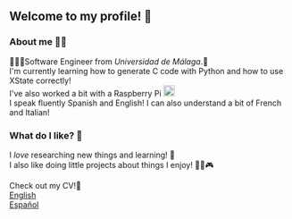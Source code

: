 ## Welcome to my profile! 👋

### About me 🐦‍🔥
👩🏻‍🎓Software Engineer from _Universidad de Málaga_.🏫 <br/>
I'm currently learning how to generate C code with Python and how to use XState correctly! <br/>
I've also worked a bit with a Raspberry Pi <img src="https://upload.wikimedia.org/wikipedia/en/c/cb/Raspberry_Pi_Logo.svg" alt="Raspberry Pi" width="20"/> <br/>
I speak fluently Spanish and English! I can also understand a bit of French and Italian!

### What do I like? 💓
I _love_ researching new things and learning! 🤔 <br/>
I also like doing little projects about things I enjoy! 🍃🐶🎮

Check out my CV!📄 <br/>
[English](https://drive.google.com/file/d/1aKn4fG9JEzWiHoSj8-HTQ2-X24_XQuDG/view?usp=sharing) <br/>
[Español](https://drive.google.com/file/d/1Yi5vh7ZWk-nh-wj_UKe-LTM2JCy8bXON/view?usp=sharing) <br/>


